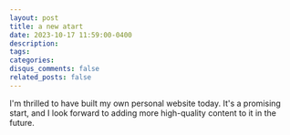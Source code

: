 ```yaml
---
layout: post
title: a new atart
date: 2023-10-17 11:59:00-0400
description: 
tags: 
categories:
disqus_comments: false
related_posts: false
---
```


I'm thrilled to have built my own personal website today. It's a promising start, and I look forward to adding more high-quality content to it in the future.
